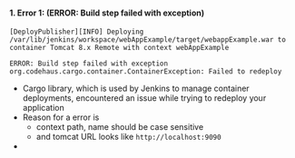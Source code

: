 
#### 1.  Error 1: (ERROR: Build step failed with exception)

```
[DeployPublisher][INFO] Deploying /var/lib/jenkins/workspace/webAppExample/target/webappExample.war to container Tomcat 8.x Remote with context webAppExample

ERROR: Build step failed with exception
org.codehaus.cargo.container.ContainerException: Failed to redeploy
```

* Cargo library, which is used by Jenkins to manage container deployments, encountered an issue while trying to redeploy your application
* Reason for a error is 
	* context path, name should be case sensitive
	* and tomcat URL looks like `http://localhost:9090`
* 